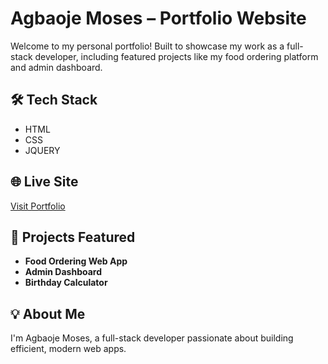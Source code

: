 # Agbaoje Moses – Portfolio Website

Welcome to my personal portfolio! Built to showcase my work as a full-stack developer, including featured projects like my food ordering platform and admin dashboard.

## 🛠 Tech Stack
- HTML
- CSS
- JQUERY

## 🌐 Live Site
[Visit Portfolio](https://agbaoje-moses.wuaze.com/)

## 📂 Projects Featured
- **Food Ordering Web App**
- **Admin Dashboard**
- **Birthday Calculator**

## 💡 About Me
I'm Agbaoje Moses, a full-stack developer passionate about building efficient, modern web apps.

